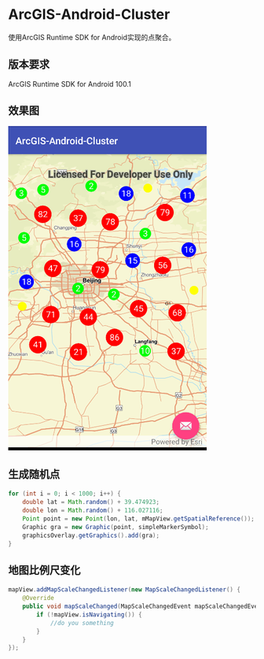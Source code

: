 # ArcGIS-Android-Cluster
使用ArcGIS Runtime SDK for Android实现的点聚合。

## 版本要求
ArcGIS Runtime SDK for Android 100.1

## 效果图

![效果图](screenshot.png)


## 生成随机点
```java
for (int i = 0; i < 1000; i++) {
    double lat = Math.random() + 39.474923;
    double lon = Math.random() + 116.027116;
    Point point = new Point(lon, lat, mMapView.getSpatialReference());
    Graphic gra = new Graphic(point, simpleMarkerSymbol);
    graphicsOverlay.getGraphics().add(gra);
}
```
## 地图比例尺变化
```java
mapView.addMapScaleChangedListener(new MapScaleChangedListener() {
    @Override
    public void mapScaleChanged(MapScaleChangedEvent mapScaleChangedEvent) {
        if (!mapView.isNavigating()) {
            //do you something
        }
    }
});
```

